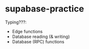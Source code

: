 # supabase-practice

Typing???:
* Edge functions
* Database reading (& writing)
* Database (RPC) functions
